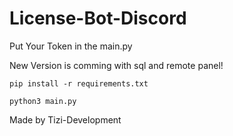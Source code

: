 # License-Bot-Discord

Put Your Token in the main.py

New Version is comming with sql and remote panel!


```pip install -r requirements.txt```

```python3 main.py```

Made by Tizi-Development
